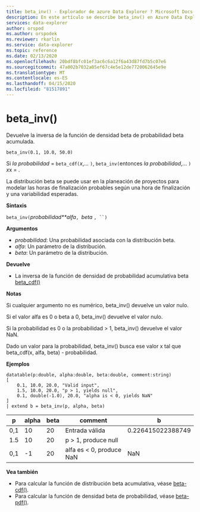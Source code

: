 ```yaml
---
title: beta_inv() - Explorador de azure Data Explorer ? Microsoft Docs
description: En este artículo se describe beta_inv() en Azure Data Explorer.
services: data-explorer
author: orspod
ms.author: orspodek
ms.reviewer: rkarlin
ms.service: data-explorer
ms.topic: reference
ms.date: 02/13/2020
ms.openlocfilehash: 20bdf8bfc01ef3ac6c6a12f6a43d87fd7b5c07e6
ms.sourcegitcommit: 47a002b7032a05ef67c4e5e12de7720062645e9e
ms.translationtype: MT
ms.contentlocale: es-ES
ms.lasthandoff: 04/15/2020
ms.locfileid: "81517891"
---
```

# <a name="beta_inv"></a>beta_inv()

Devuelve la inversa de la función de densidad beta de probabilidad beta acumulada.

```kusto
beta_inv(0.1, 10.0, 50.0)
```

Si *la probabilidad* = `beta_cdf(`*x*,... `)`, `beta_inv(`entonces *la probabilidad*,... `)` *x*x  = . 

La distribución beta se puede usar en la planeación de proyectos para modelar las horas de finalización probables según una hora de finalización y una variabilidad esperadas.

**Sintaxis**

`beta_inv(`*probabilidad**alfa*`, `*beta* `, ``)`

**Argumentos**

* *probabilidad*: Una probabilidad asociada con la distribución beta.
* *alfa*: Un parámetro de la distribución.
* *beta*: Un parámetro de la distribución.

**Devuelve**

* La inversa de la función de densidad de probabilidad acumulativa beta [beta_cdf()](./beta-cdffunction.md)

**Notas**

Si cualquier argumento no es numérico, beta_inv() devuelve un valor nulo.

Si el valor alfa es 0 o beta a 0, beta_inv() devuelve el valor nulo.

Si la probabilidad es 0 o la probabilidad > 1, beta_inv() devuelve el valor NaN.

Dado un valor para la probabilidad, beta_inv() busca ese valor x tal que beta_cdf(x, alfa, beta) - probabilidad.

**Ejemplos**

```kusto
datatable(p:double, alpha:double, beta:double, comment:string)
[
    0.1, 10.0, 20.0, "Valid input",
    1.5, 10.0, 20.0, "p > 1, yields null",
    0.1, double(-1.0), 20.0, "alpha is < 0, yields NaN"
]
| extend b = beta_inv(p, alpha, beta)
```

|p|alpha|beta|comment|b|
|---|---|---|---|---|
|0,1|10|20|Entrada válida|0.226415022388749|
|1.5|10|20|p > 1, produce null||
|0,1|-1|20|alfa es < 0, produce NaN|NaN|

**Vea también**

* Para calcular la función de distribución beta acumulativa, véase [beta-cdf()](./beta-cdffunction.md).
* Para calcular la función de densidad beta de probabilidad, véase [beta-pdf()](./beta-pdffunction.md).